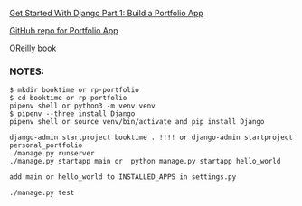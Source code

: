 [Get Started With Django Part 1: Build a Portfolio App](https://realpython.com/get-started-with-django-1/)

[GitHub repo for Portfolio App](https://github.com/realpython/materials/tree/a639f1c2f85032334fbb4dca88f3e8dc88397f6d/rp-portfolio)

[OReilly book](learning.oreilly.com/library/view/practical-django-2/)

### NOTES:

```
$ mkdir booktime or rp-portfolio
$ cd booktime or rp-portfolio
pipenv shell or python3 -m venv venv
$ pipenv --three install Django 
pipenv shell or source venv/bin/activate and pip install Django

django-admin startproject booktime . !!!! or django-admin startproject personal_portfolio
./manage.py runserver
./manage.py startapp main or  python manage.py startapp hello_world

add main or hello_world to INSTALLED_APPS in settings.py

./manage.py test
```